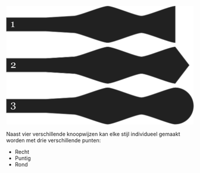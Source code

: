 ![Drie verschillende puntjes](endstyle.svg)

Naast vier verschillende knoopwijzen kan elke stijl individueel gemaakt worden met drie verschillende punten:

 - Recht
 - Puntig
 - Rond

